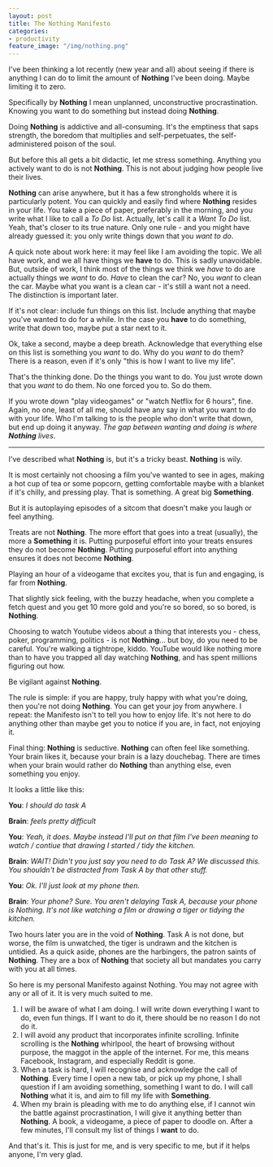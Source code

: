 ```yaml
---
layout: post
title: The Nothing Manifesto
categories:
- productivity
feature_image: "/img/nothing.png"
---
```


I've been thinking a lot recently (new year and all) about seeing if there is anything I can do to limit the amount of **Nothing** I've been doing. Maybe limiting it to zero.

Specifically by **Nothing** I mean unplanned, unconstructive procrastination. Knowing you want to do something but instead doing **Nothing**.

Doing **Nothing** is addictive and all-consuming. It's the emptiness that saps strength, the boredom that multiplies and self-perpetuates, the self-administered poison of the soul.

But before this all gets a bit didactic, let me stress something. Anything you actively want to do is not **Nothing**. This is not about judging how people live their lives. 

**Nothing** can arise anywhere, but it has a few strongholds where it is particularly potent. You can quickly and easily find where **Nothing** resides in your life. You take a piece of paper, preferably in the morning, and you write what I like to call a _To Do_ list. Actually, let's call it a _Want To Do_ list. Yeah, that's closer to its true nature. Only one rule - and you might have already guessed it: you only write things down that you _want to do_.

A quick note about work here: it may feel like I am avoiding the topic. We all have work, and we all have things we **have** to do. This is sadly unavoidable. But, outside of work, I think most of the things we think we _have_ to do are actually things we _want_ to do. _Have_ to clean the car? No, you _want_ to clean the car. Maybe what you want is a clean car - it's still a want not a need. The distinction is important later.

If it's not clear: include fun things on this list. Include anything that maybe you've wanted to do for a while. In the case you **have** to do something, write that down too, maybe put a star next to it.

Ok, take a second, maybe a deep breath. Acknowledge that everything else on this list is something you _want_ to do. Why do you _want_ to do them? There is a reason, even if it's only "this is how I want to live my life".

That's the thinking done. Do the things you want to do. You just wrote down that you _want_ to do them. No one forced you to. So do them.

If you wrote down "play videogames" or "watch Netflix for 6 hours", fine. Again, no one, least of all me, should have any say in what you want to do with your life. Who I'm talking to is the people who don't write that down, but end up doing it anyway. _The gap between wanting and doing is where **Nothing** lives_.

---

I've described what **Nothing** is, but it's a tricky beast. **Nothing** is wily.

It is most certainly not choosing a film you've wanted to see in ages, making a hot cup of tea or some popcorn, getting comfortable maybe with a blanket if it's chilly, and pressing play. That is something. A great big **Something**.

But it is autoplaying episodes of a sitcom that doesn't make you laugh or feel anything.

Treats are not **Nothing**. The more effort that goes into a treat (usually), the more a **Something** it is. Putting purposeful effort into your treats ensures they do not become **Nothing**. Putting purposeful effort into anything ensures it does not become **Nothing**.

Playing an hour of a videogame that excites you, that is fun and engaging, is far from **Nothing**. 

That slightly sick feeling, with the buzzy headache, when you complete a fetch quest and you get 10 more gold and you're so bored, so so bored, is **Nothing**.

Choosing to watch Youtube videos about a thing that interests you - chess, poker, programming, politics - is not **Nothing**... but boy, do you need to be careful. You're walking a tightrope, kiddo. YouTube would like nothing more than to have you trapped all day watching **Nothing**, and has spent millions figuring out how.

Be vigilant against **Nothing**.

The rule is simple: if you are happy, truly happy with what you're doing, then you're not doing **Nothing**. You can get your joy from anywhere. I repeat: the Manifesto isn't to tell you how to enjoy life. It's not here to do anything other than maybe get you to notice if you are, in fact, not enjoying it.

Final thing: **Nothing** is seductive. **Nothing** can often feel like something. Your brain likes it, because your brain is a lazy douchebag. There are times when your brain would rather do **Nothing** than anything else, even something you enjoy.

It looks a little like this:

**You**: _I should do task A_

**Brain**: _feels pretty difficult_

**You**: _Yeah, it does. Maybe instead I'll put on that film I've been meaning to watch / contiue that drawing I started / tidy the kitchen._

**Brain**: _WAIT! Didn't you just say you need to do Task A? We discussed this. You shouldn't be distracted from Task A by that other stuff._

**You**: _Ok. I'll just look at my phone then._

**Brain**: _Your phone? Sure. You aren't delaying Task A, because your phone is Nothing. It's not like watching a film or drawing a tiger or tidying the kitchen._

Two hours later you are in the void of **Nothing**. Task A is not done, but worse, the film is unwatched, the tiger is undrawn and the kitchen is untidied. As a quick aside, phones are the harbingers, the patron saints of **Nothing**. They are a box of **Nothing** that society all but mandates you carry with you at all times.

So here is my personal Manifesto against Nothing. You may not agree with any or all of it. It is very much suited to me.

  1. I will be aware of what I am doing. I will write down everything I want to do, even fun things. If I want to do it, there should be no reason I do not do it.
  1. I will avoid any product that incorporates infinite scrolling. Infinite scrolling is the **Nothing** whirlpool, the heart of browsing without purpose, the maggot in the apple of the internet. For me, this means Facebook, Instagram, and especially Reddit is gone.
  1. When a task is hard, I will recognise and acknowledge the call of **Nothing**. Every time I open a new tab, or pick up my phone, I shall question if I am avoiding something, something I want to do. I will call **Nothing** what it is, and aim to fill my life with **Something**.
  1. When my brain is pleading with me to do anything else, if I cannot win the battle against procrastination, I will give it anything better than **Nothing**. A book, a videogame, a piece of paper to doodle on. After a few minutes, I'll consult my list of things I **want** to do.

And that's it. This is just for me, and is very specific to me, but if it helps anyone, I'm very glad.
